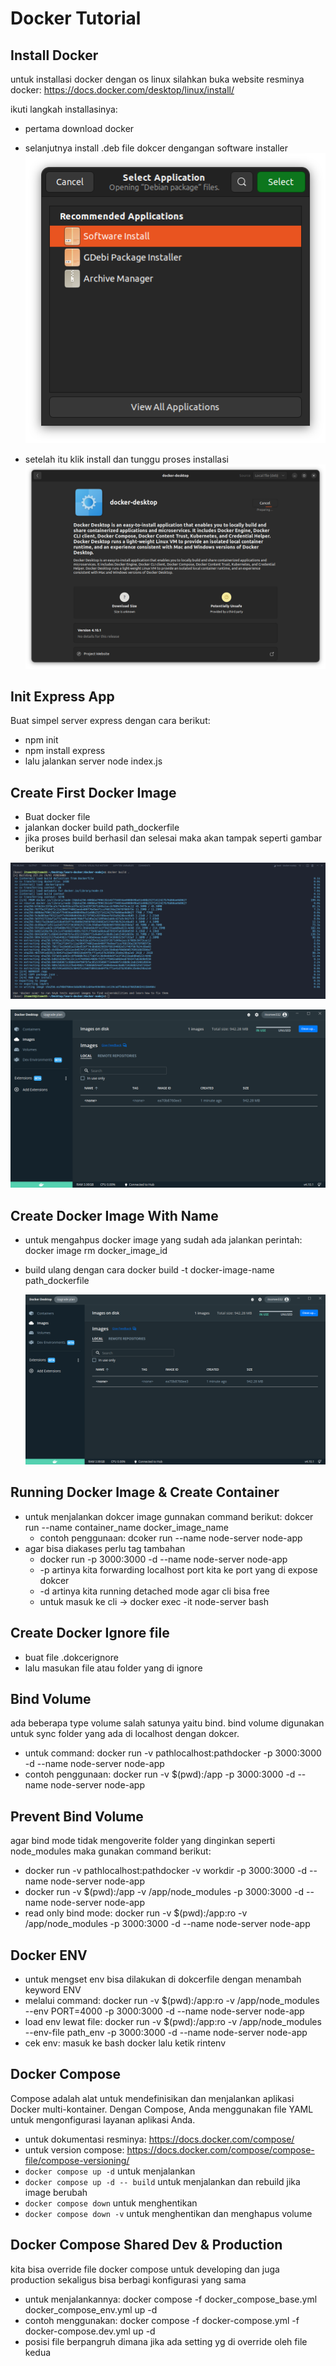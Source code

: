 # Docker Tutorial

## Install Docker

untuk installasi docker dengan os linux silahkan buka website resminya docker:
https://docs.docker.com/desktop/linux/install/

ikuti langkah installasinya:

- pertama download docker
- selanjutnya install .deb file dokcer dengangan software installer
  ![alt text](./image/Screenshot%20from%202022-07-12%2010-22-38.png)

- setelah itu klik install dan tunggu proses installasi
  ![alt text](./image/Screenshot%20from%202022-07-12%2010-22-14.png)

## Init Express App

Buat simpel server express dengan cara berikut:

- npm init
- npm install express
- lalu jalankan server node index.js

## Create First Docker Image

- Buat docker file
- jalankan docker build path_dockerfile
- jika proses build berhasil dan selesai maka akan tampak seperti gambar berikut

![alt text](./image/Screenshot%20from%202022-07-12%2011-14-14.png)

![alt text](./image/Screenshot%20from%202022-07-12%2011-16-24.png)

## Create Docker Image With Name

- untuk mengahpus docker image yang sudah ada jalankan perintah: docker image rm docker_image_id
- build ulang dengan cara docker build -t docker-image-name path_dockerfile

  ![alt text](./image/Screenshot%20from%202022-07-12%2011-16-24.png)

## Running Docker Image & Create Container

- untuk menjalankan dokcer image gunnakan command berikut: dokcer run --name container_name docker_image_name
  - contoh penggunaan: dcoker run --name node-server node-app
- agar bisa diakases perlu tag tambahan
  - docker run -p 3000:3000 -d --name node-server node-app
  - -p artinya kita forwarding localhost port kita ke port yang di expose dokcer
  - -d artinya kita running detached mode agar cli bisa free
  - untuk masuk ke cli -> docker exec -it node-server bash

## Create Docker Ignore file

- buat file .dokcerignore
- lalu masukan file atau folder yang di ignore

## Bind Volume

ada beberapa type volume salah satunya yaitu bind. bind volume digunakan untuk sync folder yang ada di localhost dengan dokcer.

- untuk command: docker run -v pathlocalhost:pathdocker -p 3000:3000 -d --name node-server node-app
- contoh penggunaan: docker run -v $(pwd):/app -p 3000:3000 -d --name node-server node-app

## Prevent Bind Volume

agar bind mode tidak mengoverite folder yang dinginkan seperti node_modules maka gunakan command berikut:

- docker run -v pathlocalhost:pathdocker -v workdir -p 3000:3000 -d --name node-server node-app
- docker run -v $(pwd):/app -v /app/node_modules -p 3000:3000 -d --name node-server node-app
- read only bind mode: docker run -v $(pwd):/app:ro -v /app/node_modules -p 3000:3000 -d --name node-server node-app

## Docker ENV

- untuk mengset env bisa dilakukan di dokcerfile dengan menambah keyword ENV
- melalui command: docker run -v $(pwd):/app:ro -v /app/node_modules --env PORT=4000 -p 3000:3000 -d --name node-server node-app
- load env lewat file: docker run -v $(pwd):/app:ro -v /app/node_modules --env-file path_env -p 3000:3000 -d --name node-server node-app
- cek env: masuk ke bash docker lalu ketik rintenv

## Docker Compose

Compose adalah alat untuk mendefinisikan dan menjalankan aplikasi Docker multi-kontainer. Dengan Compose, Anda menggunakan file YAML untuk mengonfigurasi layanan aplikasi Anda.

- untuk dokumentasi resminya: https://docs.docker.com/compose/
- untuk version compose: https://docs.docker.com/compose/compose-file/compose-versioning/
- `docker compose up -d` untuk menjalankan
- `docker compose up -d -- build` untuk menjalankan dan rebuild jika image berubah
- `docker compose down` untuk menghentikan
- `docker compose down -v` untuk menghentikan dan menghapus volume

## Docker Compose Shared Dev & Production

kita bisa override file docker compose untuk developing dan juga production sekaligus bisa berbagi konfigurasi yang sama

- untuk menjalankannya: docker compose -f docker_compose_base.yml docker_compose_env.yml up -d
- contoh menggunakan: docker compose -f docker-compose.yml -f docker-compose.dev.yml up -d
- posisi file berpangruh dimana jika ada setting yg di override oleh file kedua
